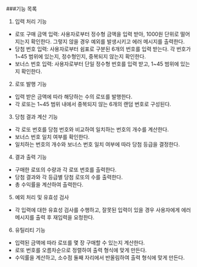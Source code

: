 ###기능 목록

1. 입력 처리 기능

 - 로또 구매 금액 입력: 사용자로부터 정수형 금액을 입력 받아, 1000원 단위로 떨어지는지 확인한다. 그렇지 않을 경우 예외를 발생시키고 에러 메시지를 출력한다.
 - 당첨 번호 입력: 사용자로부터 쉼표로 구분된 6개의 번호를 입력 받는다. 각 번호가 1~45 범위에 있는지, 정수형인지, 중복되지 않는지 확인한다.
 - 보너스 번호 입력: 사용자로부터 단일 정수형 번호를 입력 받고, 1~45 범위에 있는지 확인한다.

2. 로또 발행 기능

 - 입력 받은 금액에 따라 해당하는 수의 로또를 발행한다.
 - 각 로또는 1~45 범위 내에서 중복되지 않는 6개의 랜덤 번호로 구성된다.

3. 당첨 결과 계산 기능

 - 각 로또 번호를 당첨 번호와 비교하여 일치하는 번호의 개수를 계산한다.
 - 보너스 번호 일치 여부를 확인한다.
 - 일치하는 번호의 개수와 보너스 번호 일치 여부에 따라 당첨 등급을 결정한다.

4. 결과 출력 기능

 - 구매한 로또의 수량과 각 로또 번호를 출력한다.
 - 당첨 결과와 각 등급별 당첨 로또의 수를 출력한다. 
 - 총 수익률을 계산하여 출력한다.

5. 예외 처리 및 유효성 검사

 - 각 입력에 대한 유효성 검사를 수행하고, 잘못된 입력이 있을 경우 사용자에게 에러 메시지를 출력 후 재입력을 요청한다.

6. 유틸리티 기능

 - 입력된 금액에 따라 로또를 몇 장 구매할 수 있는지 계산한다.
 - 로또 번호를 오름차순으로 정렬하여 출력 형식에 맞게 만든다. 
 - 수익률을 계산하고, 소수점 둘째 자리에서 반올림하여 출력 형식에 맞게 만든다.